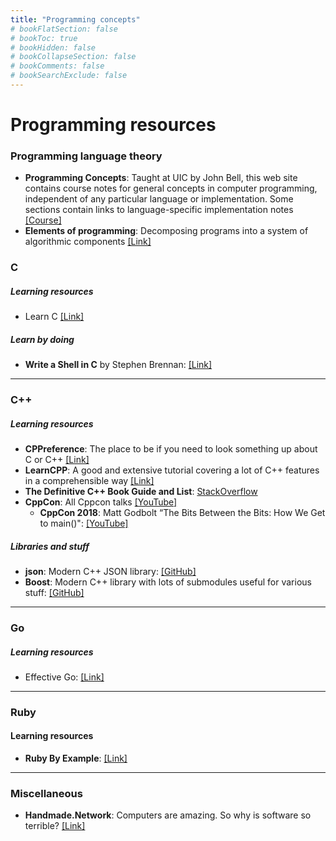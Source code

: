 ```yaml
---
title: "Programming concepts"
# bookFlatSection: false
# bookToc: true
# bookHidden: false
# bookCollapseSection: false
# bookComments: false
# bookSearchExclude: false
---
```


# Programming resources

### Programming language theory
- **Programming Concepts**: Taught at UIC by John Bell, this web site contains course notes for general concepts in computer programming, independent of any particular language or implementation. Some sections contain links to language-specific implementation notes [[Course]](https://www.cs.uic.edu/~jbell/CourseNotes/ProgrammingConcepts/)
- **Elements of programming**: Decomposing programs into a system of algorithmic components [[Link]](http://elementsofprogramming.com)



### C

##### Learning resources
- Learn C [[Link]](https://www.learn-c.org/)

##### Learn by doing
- **Write a Shell in C** by Stephen Brennan: [[Link]](https://brennan.io/2015/01/16/write-a-shell-in-c/)


---

### C++

##### Learning resources
- **CPPreference**: The place to be if you need to look something up about C or C++ [[Link]](http://cppreference.com/)
- **LearnCPP**: A good and extensive tutorial covering a lot of C++ features in a comprehensible way [[Link]](https://www.learncpp.com/)
- **The Definitive C++ Book Guide and List**: [StackOverflow](https://stackoverflow.com/questions/388242/the-definitive-c-book-guide-and-list)
- **CppCon**: All Cppcon talks [[YouTube]](https://www.youtube.com/user/CppCon/videos)
    - **CppCon 2018**: Matt Godbolt “The Bits Between the Bits: How We Get to main()": [[YouTube]](https://youtu.be/dOfucXtyEsU?si=xB1KcNIKo3jf8YQI)

##### Libraries and stuff
- **json**: Modern C++ JSON library: [[GitHub]](https://github.com/nlohmann/json)
- **Boost**: Modern C++ library with lots of submodules useful for various stuff: [[GitHub]](https://www.boost.org/)


---

### Go
##### Learning resources
- Effective Go: [[Link]](https://golang.org/doc/effective_go)

---

### Ruby
#### Learning resources
- **Ruby By Example**: [[Link]](https://ruby-by-example.netlify.app)

---

### Miscellaneous

- **Handmade.Network**: Computers are amazing. So why is software so terrible? [[Link]](https://handmade.network/manifesto)

